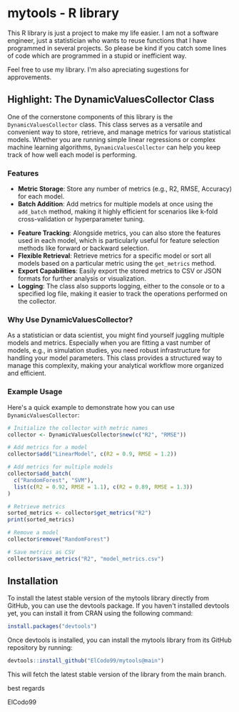 # mytools - R library

This R library is just a project to make my life easier. I am not a software engineer, just a statistician
who wants to reuse functions that I have programmed in several projects. So please be kind if you catch some
lines of code which are programmed in a stupid or inefficient way. 

Feel free to use my library. I'm also apreciating sugestions for approvements.

## Highlight: The DynamicValuesCollector Class

One of the cornerstone components of this library is the `DynamicValuesCollector` class. This class serves as a versatile and convenient way to store, retrieve, and manage metrics for various statistical models. Whether you are running simple linear regressions or complex machine learning algorithms, `DynamicValuesCollector` can help you keep track of how well each model is performing.

### Features

* **Metric Storage**: Store any number of metrics (e.g., R2, RMSE, Accuracy) for each model.
* **Batch Addition**: Add metrics for multiple models at once using the `add_batch` method, making it highly efficient for scenarios like k-fold cross-validation or hyperparameter tuning.
- **Feature Tracking**: Alongside metrics, you can also store the features used in each model, which is particularly useful for feature selection methods like forward or backward selection.
- **Flexible Retrieval**: Retrieve metrics for a specific model or sort all models based on a particular metric using the `get_metrics` method.
- **Export Capabilities**: Easily export the stored metrics to CSV or JSON formats for further analysis or visualization.
- **Logging**: The class also supports logging, either to the console or to a specified log file, making it easier to track the operations performed on the collector.

### Why Use DynamicValuesCollector?

As a statistician or data scientist, you might find yourself juggling multiple models and metrics. Especially when you are fitting a vast number of models, e.g., in simulation studies, you need robust infrastructure for handling your model parameters. This class provides a structured way to manage this complexity, making your analytical workflow more organized and efficient.

### Example Usage

Here's a quick example to demonstrate how you can use `DynamicValuesCollector`:

```R
# Initialize the collector with metric names
collector <- DynamicValuesCollector$new(c("R2", "RMSE"))

# Add metrics for a model
collector$add("LinearModel", c(R2 = 0.9, RMSE = 1.2))

# Add metrics for multiple models
collector$add_batch(
  c("RandomForest", "SVM"),
  list(c(R2 = 0.92, RMSE = 1.1), c(R2 = 0.89, RMSE = 1.3))
)

# Retrieve metrics
sorted_metrics <- collector$get_metrics("R2")
print(sorted_metrics)

# Remove a model
collector$remove("RandomForest")

# Save metrics as CSV
collector$save_metrics("R2", "model_metrics.csv")
```

## Installation
To install the latest stable version of the mytools library directly from GitHub, you can use the devtools package. If you haven't installed devtools yet, you can install it from CRAN using the following command:

```R
install.packages("devtools")
```
Once devtools is installed, you can install the mytools library from its GitHub repository by running:
```R
devtools::install_github("ElCodo99/mytools@main")
```
This will fetch the latest stable version of the library from the main branch.


best regards

ElCodo99
